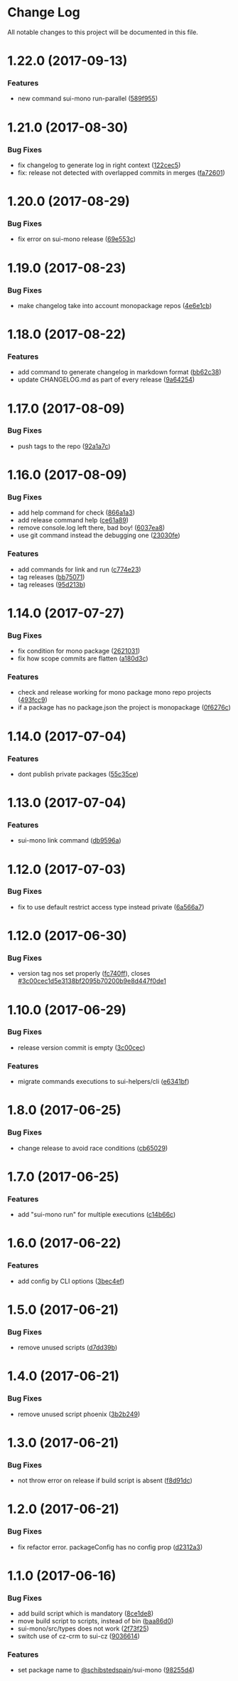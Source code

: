 # Change Log

All notable changes to this project will be documented in this file.

<a name="1.22.0"></a>
# 1.22.0 (2017-09-13)


### Features

* new command sui-mono run-parallel ([589f955](https://github.com/SUI-Components/sui/commit/589f955))



<a name="1.21.0"></a>
# 1.21.0 (2017-08-30)


### Bug Fixes

* fix changelog to generate log in right context ([122cec5](https://github.com/SUI-Components/sui/commit/122cec5))
* fix: release not detected with overlapped commits in merges ([fa72601](https://github.com/SUI-Components/sui/commit/fa72601))



<a name="1.20.0"></a>
# 1.20.0 (2017-08-29)


### Bug Fixes

* fix error on sui-mono release ([69e553c](https://github.com/SUI-Components/sui/commit/69e553c))



<a name="1.19.0"></a>
# 1.19.0 (2017-08-23)


### Bug Fixes

* make changelog take into account monopackage repos ([4e6e1cb](https://github.com/SUI-Components/sui/commit/4e6e1cb))



<a name="1.18.0"></a>
# 1.18.0 (2017-08-22)


### Features

* add command to generate changelog in markdown format ([bb62c38](https://github.com/SUI-Components/sui/commit/bb62c38))
* update CHANGELOG.md as part of every release ([9a64254](https://github.com/SUI-Components/sui/commit/9a64254))



<a name="1.17.0"></a>
# 1.17.0 (2017-08-09)


### Bug Fixes

* push tags to the repo ([92a1a7c](https://github.com/SUI-Components/sui/commit/92a1a7c))



<a name="1.16.0"></a>
# 1.16.0 (2017-08-09)


### Bug Fixes

* add help command for check ([866a1a3](https://github.com/SUI-Components/sui/commit/866a1a3))
* add release command help ([ce61a89](https://github.com/SUI-Components/sui/commit/ce61a89))
* remove console.log left there, bad boy! ([6037ea8](https://github.com/SUI-Components/sui/commit/6037ea8))
* use git command instead the debugging one ([23030fe](https://github.com/SUI-Components/sui/commit/23030fe))


### Features

* add commands for link and run ([c774e23](https://github.com/SUI-Components/sui/commit/c774e23))
* tag releases ([bb75071](https://github.com/SUI-Components/sui/commit/bb75071))
* tag releases ([95d213b](https://github.com/SUI-Components/sui/commit/95d213b))



<a name="1.14.0"></a>
# 1.14.0 (2017-07-27)


### Bug Fixes

* fix condition for mono package ([2621031](https://github.com/SUI-Components/sui/commit/2621031))
* fix how scope commits are flatten ([a180d3c](https://github.com/SUI-Components/sui/commit/a180d3c))


### Features

* check and release working for mono package mono repo projects ([493fcc9](https://github.com/SUI-Components/sui/commit/493fcc9))
* if a package has no package.json the project is monopackage ([0f6276c](https://github.com/SUI-Components/sui/commit/0f6276c))



<a name="1.14.0"></a>
# 1.14.0 (2017-07-04)


### Features

* dont publish private packages ([55c35ce](https://github.com/SUI-Components/sui/commit/55c35ce))



<a name="1.13.0"></a>
# 1.13.0 (2017-07-04)


### Features

* sui-mono link command ([db9596a](https://github.com/SUI-Components/sui/commit/db9596a))



<a name="1.12.0"></a>
# 1.12.0 (2017-07-03)


### Bug Fixes

* fix to use default restrict access type instead private ([6a566a7](https://github.com/SUI-Components/sui/commit/6a566a7))



<a name="1.12.0"></a>
# 1.12.0 (2017-06-30)


### Bug Fixes

* version tag nos set properly ([fc740ff](https://github.com/SUI-Components/sui/commit/fc740ff)), closes [#3c00cec1d5e3138bf2095b70200b9e8d447f0de1](https://github.com/SUI-Components/sui/issues/3c00cec1d5e3138bf2095b70200b9e8d447f0de1)



<a name="1.10.0"></a>
# 1.10.0 (2017-06-29)


### Bug Fixes

* release version commit is empty ([3c00cec](https://github.com/SUI-Components/sui/commit/3c00cec))


### Features

* migrate commands executions to sui-helpers/cli ([e6341bf](https://github.com/SUI-Components/sui/commit/e6341bf))



<a name="1.8.0"></a>
# 1.8.0 (2017-06-25)


### Bug Fixes

* change release to avoid race conditions ([cb65029](https://github.com/SUI-Components/sui/commit/cb65029))



<a name="1.7.0"></a>
# 1.7.0 (2017-06-25)


### Features

* add "sui-mono run" for multiple executions ([c14b66c](https://github.com/SUI-Components/sui/commit/c14b66c))



<a name="1.6.0"></a>
# 1.6.0 (2017-06-22)


### Features

* add config by CLI options ([3bec4ef](https://github.com/SUI-Components/sui/commit/3bec4ef))



<a name="1.5.0"></a>
# 1.5.0 (2017-06-21)


### Bug Fixes

* remove unused scripts ([d7dd39b](https://github.com/SUI-Components/sui/commit/d7dd39b))



<a name="1.4.0"></a>
# 1.4.0 (2017-06-21)


### Bug Fixes

* remove unused script phoenix ([3b2b249](https://github.com/SUI-Components/sui/commit/3b2b249))



<a name="1.3.0"></a>
# 1.3.0 (2017-06-21)


### Bug Fixes

* not throw error on release if build script is absent ([f8d91dc](https://github.com/SUI-Components/sui/commit/f8d91dc))



<a name="1.2.0"></a>
# 1.2.0 (2017-06-21)


### Bug Fixes

* fix refactor error. packageConfig has no config prop ([d2312a3](https://github.com/SUI-Components/sui/commit/d2312a3))



<a name="1.1.0"></a>
# 1.1.0 (2017-06-16)


### Bug Fixes

* add build script which is mandatory ([8ce1de8](https://github.com/SUI-Components/sui/commit/8ce1de8))
* move build script to scripts, instead of bin ([baa86d0](https://github.com/SUI-Components/sui/commit/baa86d0))
* sui-mono/src/types does not work ([2f73f25](https://github.com/SUI-Components/sui/commit/2f73f25))
* switch use of cz-crm to sui-cz ([9036614](https://github.com/SUI-Components/sui/commit/9036614))


### Features

* set package name to [@schibstedspain](https://github.com/schibstedspain)/sui-mono ([98255d4](https://github.com/SUI-Components/sui/commit/98255d4))



